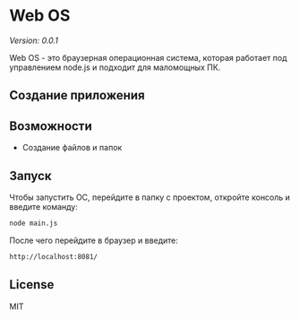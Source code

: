 # Web OS
_Version: 0.0.1_

Web OS - это браузерная операционная система, которая работает под управлением node.js и подходит для маломощных ПК.

## Создание приложения

## Возможности
  - Создание файлов и папок

## Запуск
Чтобы запустить ОС, перейдите в папку с проектом, откройте консоль и введите команду:

```sh
node main.js
```

После чего перейдите в браузер и введите:

```sh
http://localhost:8081/
```

License
----

MIT